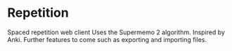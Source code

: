 # Repetition
Spaced repetition web client
Uses the Supermemo 2 algorithm. Inspired by Anki.
Further features to come such as exporting and importing files.
